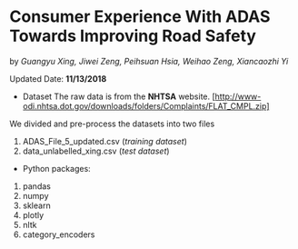 # Consumer Experience With ADAS Towards Improving Road Safety

by *Guangyu Xing, Jiwei Zeng, Peihsuan Hsia, Weihao Zeng, Xiancaozhi Yi*

Updated Date: **11/13/2018**

* Dataset
The raw data is from the **NHTSA** website. [http://www-odi.nhtsa.dot.gov/downloads/folders/Complaints/FLAT_CMPL.zip]

We divided and pre-process the datasets into two files
1. ADAS_File_5_updated.csv (*training dataset*)
2. data_unlabelled_xing.csv (*test dataset*)

* Python packages:
1. pandas
2. numpy
3. sklearn
4. plotly
5. nltk
6. category_encoders
